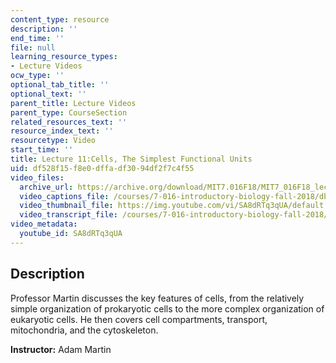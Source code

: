 ```yaml
---
content_type: resource
description: ''
end_time: ''
file: null
learning_resource_types:
- Lecture Videos
ocw_type: ''
optional_tab_title: ''
optional_text: ''
parent_title: Lecture Videos
parent_type: CourseSection
related_resources_text: ''
resource_index_text: ''
resourcetype: Video
start_time: ''
title: Lecture 11:Cells, The Simplest Functional Units
uid: df528f15-f8e0-dffa-df30-94df2f7c4f55
video_files:
  archive_url: https://archive.org/download/MIT7.016F18/MIT7_016F18_lec11_300k.mp4
  video_captions_file: /courses/7-016-introductory-biology-fall-2018/dbe108853b3f5d9e8a806b7de1d13e52_SA8dRTq3qUA.vtt
  video_thumbnail_file: https://img.youtube.com/vi/SA8dRTq3qUA/default.jpg
  video_transcript_file: /courses/7-016-introductory-biology-fall-2018/56a4d7701779c50849924e96064cf0f0_SA8dRTq3qUA.pdf
video_metadata:
  youtube_id: SA8dRTq3qUA
---
```


Description
-----------

Professor Martin discusses the key features of cells, from the relatively simple organization of prokaryotic cells to the more complex organization of eukaryotic cells. He then covers cell compartments, transport, mitochondria, and the cytoskeleton.

**Instructor:** Adam Martin